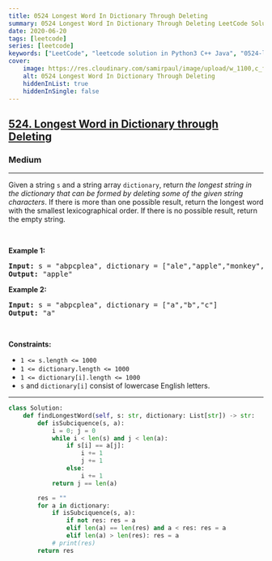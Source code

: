 ```yaml
---
title: 0524 Longest Word In Dictionary Through Deleting
summary: 0524 Longest Word In Dictionary Through Deleting LeetCode Solution Explained
date: 2020-06-20
tags: [leetcode]
series: [leetcode]
keywords: ["LeetCode", "leetcode solution in Python3 C++ Java", "0524-longest-word-in-dictionary-through-deleting LeetCode Solution Explained"]
cover:
    image: https://res.cloudinary.com/samirpaul/image/upload/w_1100,c_fit,co_rgb:FFFFFF,l_text:Arial_75_bold:0524 Longest Word In Dictionary Through Deleting - Solution Explained/problem-solving.webp
    alt: 0524 Longest Word In Dictionary Through Deleting
    hiddenInList: true
    hiddenInSingle: false
---
```



<h2><a href="https://leetcode.com/problems/longest-word-in-dictionary-through-deleting/">524. Longest Word in Dictionary through Deleting</a></h2><h3>Medium</h3><hr><div><p>Given a string <code>s</code> and a string array <code>dictionary</code>, return <em>the longest string in the dictionary that can be formed by deleting some of the given string characters</em>. If there is more than one possible result, return the longest word with the smallest lexicographical order. If there is no possible result, return the empty string.</p>

<p>&nbsp;</p>
<p><strong class="example">Example 1:</strong></p>

<pre><strong>Input:</strong> s = "abpcplea", dictionary = ["ale","apple","monkey","plea"]
<strong>Output:</strong> "apple"
</pre>

<p><strong class="example">Example 2:</strong></p>

<pre><strong>Input:</strong> s = "abpcplea", dictionary = ["a","b","c"]
<strong>Output:</strong> "a"
</pre>

<p>&nbsp;</p>
<p><strong>Constraints:</strong></p>

<ul>
	<li><code>1 &lt;= s.length &lt;= 1000</code></li>
	<li><code>1 &lt;= dictionary.length &lt;= 1000</code></li>
	<li><code>1 &lt;= dictionary[i].length &lt;= 1000</code></li>
	<li><code>s</code> and <code>dictionary[i]</code> consist of lowercase English letters.</li>
</ul>
</div>

---




```python
class Solution:
    def findLongestWord(self, s: str, dictionary: List[str]) -> str:
        def isSubciquence(s, a):
            i = 0; j = 0
            while i < len(s) and j < len(a):
                if s[i] == a[j]:
                    i += 1
                    j += 1
                else:
                    i += 1
            return j == len(a)

        res = ""
        for a in dictionary:
            if isSubciquence(s, a):
                if not res: res = a
                elif len(a) == len(res) and a < res: res = a
                elif len(a) > len(res): res = a
            # print(res)
        return res
                    
```
